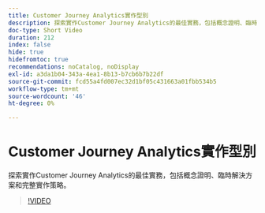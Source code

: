```yaml
---
title: Customer Journey Analytics實作型別
description: 探索實作Customer Journey Analytics的最佳實務，包括概念證明、臨時解決方案和完整實作策略。
doc-type: Short Video
duration: 212
index: false
hide: true
hidefromtoc: true
recommendations: noCatalog, noDisplay
exl-id: a3da1b04-343a-4ea1-8b13-b7cb6b7b22df
source-git-commit: fcd55a4fd007ec32d1bf05c431663a01fbb534b5
workflow-type: tm+mt
source-wordcount: '46'
ht-degree: 0%

---
```


# Customer Journey Analytics實作型別

探索實作Customer Journey Analytics的最佳實務，包括概念證明、臨時解決方案和完整實作策略。

<!-- 62_S113_3442460_211_best-practices-for-implementing-customer-journey-analytics -->
>[!VIDEO](https://video.tv.adobe.com/v/3458311/?learn=on&enablevpops=true)
